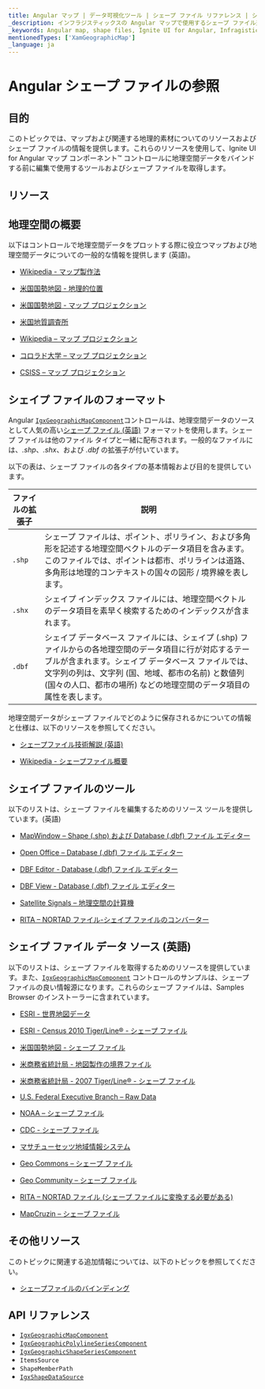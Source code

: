 ```yaml
---
title: Angular マップ | データ可視化ツール | シェープ ファイル リファレンス | シェープ ファイルの編集 | インフラジスティックス
_description: インフラジスティックスの Angular マップで使用するシェープ ファイル形式について説明します。Ignite UI for Angular マップ チュートリアルを是非お試しください!
_keywords: Angular map, shape files, Ignite UI for Angular, Infragistics, shape editing, Angular マップ, シェープ ファイル, シェイプの編集, インフラジスティックス
mentionedTypes: ['XamGeographicMap']
_language: ja
---
```


# Angular シェープ ファイルの参照

## 目的

このトピックでは、マップおよび関連する地理的素材についてのリソースおよびシェープ ファイルの情報を提供します。これらのリソースを使用して、Ignite UI for Angular マップ コンポーネント™ コントロールに地理空間データをバインドする前に編集で使用するツールおよびシェープ ファイルを取得します。

## リソース

## 地理空間の概要

以下はコントロールで地理空間データをプロットする際に役立つマップおよび地理空間データについての一般的な情報を提供します (英語)。

*   [Wikipedia - マップ製作法](http://en.wikipedia.org/wiki/Cartography)

*   [米国国勢地図 - 地理的位置](http://nationalatlas.gov/articles/mapping/a_latlong.html)

*   [米国国勢地図 - マップ プロジェクション](http://nationalatlas.gov/articles/mapping/a_projections.html)

*   [米国地質調査所](http://www.usgs.gov/)

*   [Wikipedia – マップ プロジェクション](http://en.wikipedia.org/wiki/Map_projection)

*   [コロラド大学 – マップ プロジェクション](http://www.colorado.edu/geography/gcraft/notes/mapproj/mapproj_f.html)

*   [CSISS – マップ プロジェクション](http://www.csiss.org/map-projections/index.html)

## シェイプ ファイルのフォーマット

Angular [`IgxGeographicMapComponent`]({environment:dvApiBaseUrl}/products/ignite-ui-angular/api/docs/typescript/latest/classes/igxgeographicmapcomponent.html)コントロールは、地理空間データのソースとして人気の高い[シェープ ファイル (英語)](http://en.wikipedia.org/wiki/Shapefile#Overview) フォーマットを使用します。シェープ ファイルは他のファイル タイプと一緒に配布されます。一般的なファイルには、*.shp*、*.shx*、および *.dbf* の拡張子が付いています。

以下の表は、シェープ ファイルの各タイプの基本情報および目的を提供しています。

| ファイルの拡張子 | 説明 |
| ---------------|------------ |
| `.shp` | シェープ ファイルは、ポイント、ポリライン、および多角形を記述する地理空間ベクトルのデータ項目を含みます。このファイルでは、ポイントは都市、ポリラインは道路、多角形は地理的コンテキストの国々の図形 / 境界線を表します。 |
| `.shx` | シェイプ インデックス ファイルには、地理空間ベクトルのデータ項目を素早く検索するためのインデックスが含まれます。 |
| `.dbf` | シェイプ データベース ファイルには、シェイプ (.shp) ファイルからの各地理空間のデータ項目に行が対応するテーブルが含まれます。シェイプ データベース ファイルでは、文字列の列は、文字列 (国、地域、都市の名前) と数値列 (国々の人口、都市の場所) などの地理空間のデータ項目の属性を表します。 |

地理空間データがシェープ ファイルでどのように保存されるかについての情報と仕様は、以下のリソースを参照してください。

*   [シェープファイル技術解説 (英語)](http://www.esri.com/library/whitepapers/pdfs/shapefile.pdf)

*   [Wikipedia - シェープファイル概要](http://ja.wikipedia.org/wiki/シェープファイル#概要)

## シェイプ ファイルのツール

以下のリストは、シェープ ファイルを編集するためのリソース ツールを提供しています。(英語)

*   [MapWindow – Shape (.shp) および Database (.dbf) ファイル エディター](http://www.mapwindow.org/)

*   [Open Office – Database (.dbf) ファイル エディター](http://openoffice.org/)

*   [DBF Editor - Database (.dbf) ファイル エディター](http://dbfeditor.com/)

*   [DBF View - Database (.dbf) ファイル エディター](http://dbfview.com/view-dbf-file.html)

*   [Satellite Signals – 地理空間の計算機](http://www.satsig.net/degrees-minutes-seconds-calculator.htm)

*   [RITA – NORTAD ファイル-シェイプ ファイルのコンバーター](http://www.bts.gov/publications/north_american_transportation_atlas_data/html/data_converter.html)

## シェイプ ファイル データ ソース (英語)

以下のリストは、シェープ ファイルを取得するためのリソースを提供しています。また、[`IgxGeographicMapComponent`]({environment:dvApiBaseUrl}/products/ignite-ui-angular/api/docs/typescript/latest/classes/igxgeographicmapcomponent.html) コントロールのサンプルは、シェープ ファイルの良い情報源になります。これらのシェープ ファイルは、Samples Browser のインストーラーに含まれています。

*   [ESRI - 世界地図データ](http://www.esri.com/data/download/basemap/index.html)

*   [ESRI - Census 2010 Tiger/Line® - シェープ ファイル](http://www.census.gov/geo/www/tiger/tgrshp2010/tgrshp2010.html)

*   [米国国勢地図 - シェープ ファイル](http://www.nationalatlas.gov/atlasftp.html)

*   [米商務省統計局 - 地図製作の境界ファイル](http://www.census.gov/geo/www/cob/index.html)

*   [米商務省統計局 - 2007 Tiger/Line® - シェープ ファイル](http://www.census.gov/cgi-bin/geo/shapefiles/national-files)

*   [U.S. Federal Executive Branch – Raw Data](https://explore.data.gov/catalog/raw/)

*   [NOAA – シェープ ファイル](http://www.nws.noaa.gov/geodata/)

*   [CDC - シェープ ファイル](http://wwwn.cdc.gov/epiinfo/script/shapefiles.aspx)

*   [マサチューセッツ地域情報システム](http://www.mass.gov/mgis/massgis.htm)

*   [Geo Commons – シェープ ファイル](http://geocommons.com/searches?query=shapefiles)

*   [Geo Community – シェープ ファイル](http://data.geocomm.com/catalog/)

*   [RITA – NORTAD ファイル (シェープ ファイルに変換する必要がある)](http://www.bts.gov/publications/north_american_transportation_atlas_data/)

*   [MapCruzin – シェープ ファイル](http://www.mapcruzin.com/download-free-arcgis-shapefiles.htm)

## その他リソース

このトピックに関連する追加情報については、以下のトピックを参照してください。

*   [シェープファイルのバインディング](geo-map-binding-shp-file.md)

## API リファレンス

*   [`IgxGeographicMapComponent`]({environment:dvApiBaseUrl}/products/ignite-ui-angular/api/docs/typescript/latest/classes/igxgeographicmapcomponent.html)
*   [`IgxGeographicPolylineSeriesComponent`]({environment:dvApiBaseUrl}/products/ignite-ui-angular/api/docs/typescript/latest/classes/igxgeographicpolylineseriescomponent.html)
*   [`IgxGeographicShapeSeriesComponent`]({environment:dvApiBaseUrl}/products/ignite-ui-angular/api/docs/typescript/latest/classes/igxgeographicshapeseriescomponent.html)
*   `ItemsSource`
*   `ShapeMemberPath`
*   [`IgxShapeDataSource`]({environment:dvApiBaseUrl}/products/ignite-ui-angular/api/docs/typescript/latest/classes/igxshapedatasource.html)
